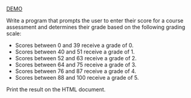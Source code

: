 [DEMO](https://users.metropolia.fi/~nikomeh/WebSoftwareDevelopment/WEEK_1/JavaScript/Recap1/Assignment_4/)

Write a program that prompts the user to enter their score for a course assessment and determines their grade based on the following grading scale:

  - Scores between 0 and 39 receive a grade of 0.
  - Scores between 40 and 51 receive a grade of 1.
  - Scores between 52 and 63 receive a grade of 2.
  - Scores between 64 and 75 receive a grade of 3.
  - Scores between 76 and 87 receive a grade of 4.
  - Scores between 88 and 100 receive a grade of 5.

Print the result on the HTML document.
